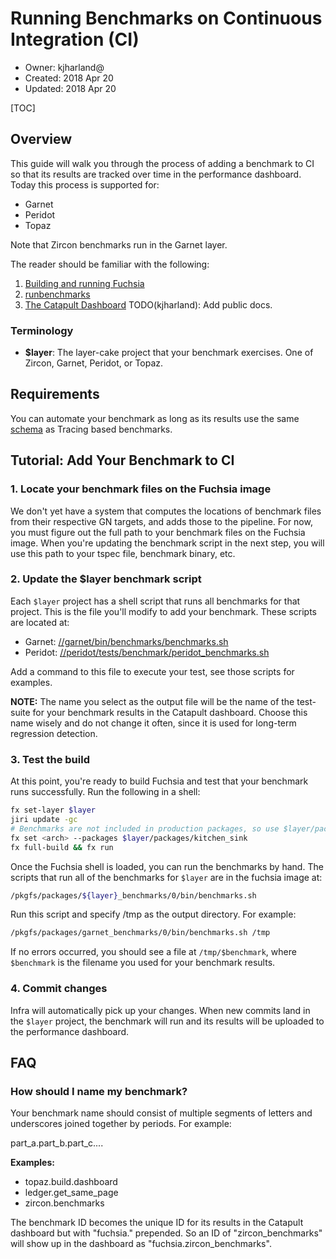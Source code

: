 # Running Benchmarks on Continuous Integration (CI)

* Owner: kjharland@
* Created: 2018 Apr 20
* Updated: 2018 Apr 20

[TOC]


## Overview

This guide will walk you through the process of adding a benchmark to CI so that its results are tracked over time in the performance dashboard.
Today this process is supported for:
* Garnet
* Peridot
* Topaz

Note that Zircon benchmarks run in the Garnet layer.

The reader should be familiar with the following:

1. [Building and running Fuchsia](https://fuchsia.googlesource.com/docs/+/master/getting_started.md)
1. [runbenchmarks](https://fuchsia.googlesource.com/garnet/+/master/testing/runbenchmarks/README.md)
1. [The Catapult Dashboard](#) TODO(kjharland): Add public docs.

### Terminology

* __$layer__: The layer-cake project that your benchmark exercises.  One of Zircon, Garnet, Peridot, or Topaz.

## Requirements

You can automate your benchmark as long as its results use the same [schema](https://fuchsia.googlesource.com/zircon/+/master/system/ulib/perftest/performance-results-schema.json) as Tracing based benchmarks.

## Tutorial: Add Your Benchmark to CI

### 1. Locate your benchmark files on the Fuchsia image

We don't yet have a system that computes the locations of benchmark files from their respective GN targets, and adds those to the pipeline.  For now, you must figure out the full path to your benchmark files on the Fuchsia image.  When you're updating the benchmark script in the next step, you will use this path to your tspec file, benchmark binary, etc.

### 2. Update the $layer benchmark script

Each `$layer` project has a shell script that runs all benchmarks for that project.  This is the file you'll modify to add your benchmark.  These scripts are located at:

* Garnet: [//garnet/bin/benchmarks/benchmarks.sh](https://fuchsia.googlesource.com/garnet/+/master/bin/benchmarks/benchmarks.sh)
* Peridot: [//peridot/tests/benchmark/peridot_benchmarks.sh](https://fuchsia.googlesource.com/peridot/+/master/tests/benchmark/peridot_benchmarks.sh)

Add a command to this file to execute your test, see those scripts for examples.

__NOTE:__ The name you select as the output file will be the name of the test-suite for your benchmark results in the Catapult dashboard.  Choose this name wisely and do not change it often, since it is used for long-term regression detection.

### 3. Test the build

At this point, you're ready to build Fuchsia and test that your benchmark runs successfully. Run the following in a shell:

```sh
fx set-layer $layer
jiri update -gc
# Benchmarks are not included in production packages, so use $layer/packages/kitchen_sink or they will not be built.
fx set <arch> --packages $layer/packages/kitchen_sink
fx full-build && fx run
```

Once the Fuchsia shell is loaded, you can run the benchmarks by hand. The scripts that run all of the benchmarks for `$layer` are in the fuchsia image at:

```sh
/pkgfs/packages/${layer}_benchmarks/0/bin/benchmarks.sh
```

Run this script and specify /tmp as the output directory. For example:

```sh
/pkgfs/packages/garnet_benchmarks/0/bin/benchmarks.sh /tmp
```

If no errors occurred, you should see a file at `/tmp/$benchmark`, where `$benchmark` is the filename you used for your benchmark results.

### 4. Commit changes

Infra will automatically pick up your changes.  When new commits land in the `$layer` project, the benchmark will run and its results will be uploaded to the performance dashboard.

## FAQ

### How should I name my benchmark?

Your benchmark name should consist of multiple segments of letters and underscores joined together by periods. For example:

part_a.part_b.part_c....

__Examples:__

* topaz.build.dashboard
* ledger.get_same_page
* zircon.benchmarks

The benchmark ID becomes the unique ID for its results in the Catapult dashboard but with "fuchsia." prepended. So an ID of "zircon_benchmarks" will show up in the dashboard as "fuchsia.zircon_benchmarks".
